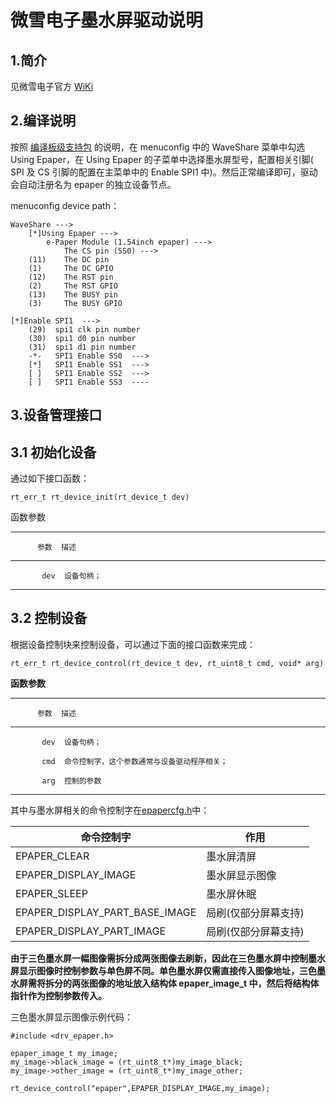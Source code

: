 # 微雪电子墨水屏驱动说明

## 1.简介

见微雪电子官方 [WiKi][1]

## 2.编译说明

按照 [编译板级支持包](../../README.md) 的说明，在 menuconfig 中的 WaveShare 菜单中勾选 Using Epaper，在 Using Epaper 的子菜单中选择墨水屏型号，配置相关引脚( SPI 及 CS 引脚的配置在主菜单中的 Enable SPI1 中)。然后正常编译即可，驱动会自动注册名为 epaper 的独立设备节点。

menuconfig device path：

    WaveShare --->
        [*]Using Epaper --->
            e-Paper Module (1.54inch epaper) --->
                The CS pin (SS0) --->
        (11)    The DC pin
        (1)     The DC GPIO
        (12)    The RST pin
        (2)     The RST GPIO
        (13)    The BUSY pin
        (3)     The BUSY GPIO
    
    [*]Enable SPI1  --->
        (29)  spi1 clk pin number
        (30)  spi1 d0 pin number
        (31)  spi1 d1 pin number
        -*-   SPI1 Enable SS0  ---> 
        [*]   SPI1 Enable SS1  --->
        [ ]   SPI1 Enable SS2  ---> 
        [ ]   SPI1 Enable SS3  ----

## 3.设备管理接口

## 3.1 初始化设备

通过如下接口函数：

    rt_err_t rt_device_init(rt_device_t dev)
函数参数

-----------------------------------------------------------------------
          参数  描述
--------------  -------------------------------------------------------
           dev  设备句柄；
-----------------------------------------------------------------------

## 3.2 控制设备

根据设备控制块来控制设备，可以通过下面的接口函数来完成：

    rt_err_t rt_device_control(rt_device_t dev, rt_uint8_t cmd, void* arg)

**函数参数**

-----------------------------------------------------------------------
          参数  描述
--------------  -------------------------------------------------------
           dev  设备句柄；

           cmd  命令控制字，这个参数通常与设备驱动程序相关；

           arg  控制的参数
-----------------------------------------------------------------------

其中与墨水屏相关的命令控制字在[epapercfg.h](epapercfg.h)中：

|命令控制字|作用|
| ------ | -----|
|EPAPER_CLEAR|墨水屏清屏|
|EPAPER_DISPLAY_IMAGE|墨水屏显示图像|
|EPAPER_SLEEP|墨水屏休眠|
|EPAPER_DISPLAY_PART_BASE_IMAGE|局刷(仅部分屏幕支持)|
|EPAPER_DISPLAY_PART_IMAGE|局刷(仅部分屏幕支持)|

**由于三色墨水屏一幅图像需拆分成两张图像去刷新，因此在三色墨水屏中控制墨水屏显示图像时控制参数与单色屏不同。单色墨水屏仅需直接传入图像地址，三色墨水屏需将拆分的两张图像的地址放入结构体 epaper_image_t 中，然后将结构体指针作为控制参数传入。**

三色墨水屏显示图像示例代码：

```
#include <drv_epaper.h>

epaper_image_t my_image;
my_image->black_image = (rt_uint8_t*)my_image_black;
my_image->other_image = (rt_uint8_t*)my_image_other;

rt_device_control("epaper",EPAPER_DISPLAY_IMAGE,my_image);
```


[1]:http://www.waveshare.net/wiki/1.54inch_e-Paper_Module